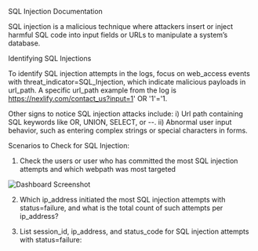 SQL Injection Documentation 

SQL injection is a malicious technique where attackers insert or inject harmful SQL code into input fields or URLs to manipulate a system’s database.


Identifying SQL Injections

To identify SQL injection attempts in the logs, focus on web_access events with threat_indicator=SQL_Injection, which indicate malicious payloads in url_path. A specific url_path example from the log is https://nexlify.com/contact_us?input=1' OR '1'='1. 

Other signs to notice SQL injection attacks include:
i) Url path containing SQL keywords like OR, UNION, SELECT, or --.
ii) Abnormal user input behavior, such as entering complex strings or special characters in forms.



Scenarios to Check for SQL Injection:

1. Check the users or user who has committed the most SQL injection attempts and which webpath was most targeted

![Dashboard Screenshot](User_Behaviour_Analytics/Detcted20%Threat%Indicators/Images/sqli/SQL1.png)



2. Which ip_address initiated the most SQL injection attempts with status=failure, and what is the total count of such attempts per ip_address?

3. List session_id, ip_address, and status_code for SQL injection attempts with status=failure:







